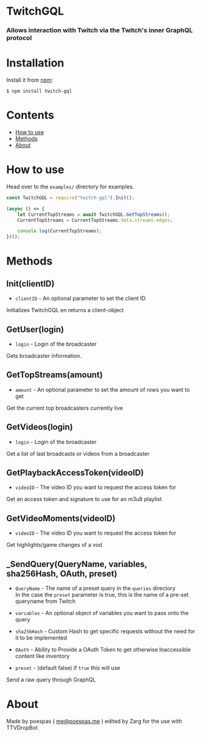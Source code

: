 # TwitchGQL

### Allows interaction with Twitch via the Twitch's inner GraphQL protocol

# Installation

Install it from [npm](https://www.npmjs.com/package/twitch-gql):

    $ npm install twitch-gql

# Contents
- [How to use](#how-to-use)
- [Methods](#methods)
- [About](#about)

# How to use

Head over to the `examples/` directory for examples.

```js
const TwitchGQL = require("twitch-gql").Init();

(async () => {
    let CurrentTopStreams = await TwitchGQL.GetTopStreams();
    CurrentTopStreams = CurrentTopStreams.data.streams.edges;

    console.log(CurrentTopStreams);
})();
```

# Methods

## Init(clientID)

- `clientID` - An optional parameter to set the client ID

Initializes TwitchGQL en returns a client-object

## GetUser(login)

- `login` - Login of the broadcaster

Gets broadcaster information.

## GetTopStreams(amount)

- `amount` - An optional parameter to set the amount of rows you want to get

Get the current top broadcasters currently live

## GetVideos(login)

- `login` - Login of the broadcaster

Get a list of last broadcasts or videos from a broadcaster

## GetPlaybackAccessToken(videoID)

- `videoID` - The video ID you want to request the access token for

Get an access token and signature to use for an m3u8 playlist

## GetVideoMoments(videoID)

- `videoID` - The video ID you want to request the access token for

Get highlights/game changes of a vod

## _SendQuery(QueryName, variables, sha256Hash, OAuth, preset)

- `QueryName` - The name of a preset query in the `queries` directory  
  In the case the `preset` parameter is true,
  this is the name of a pre-set queryname from Twitch

- `variables` - An optional object of variables you want to pass onto the query

- `sha256Hash` - Custom Hash to get specific requests without the need for it to be implemented

- `OAuth` - Ability to Provide a OAuth Token to get otherwise Inaccessible content like inventory

- `preset` - (default false) if `true` this will use 

Send a raw query through GraphQL

# About

Made by poespas ( me@poespas.me ) edited by Zarg for the use with TTVDropBot